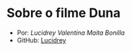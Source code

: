# Sobre o filme **Duna**

- Por: _Lucidrey Valentina Maita Bonilla_
- GitHub: [Lucidrey](https://github.com/Lucidrey)